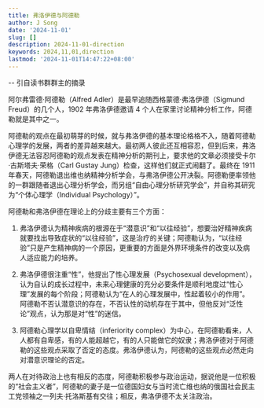 ```yaml
---
title: 弗洛伊德与阿德勒
author: J Song
date: '2024-11-01'
slug: []
description: 2024-11-01-direction
keywords: 2024,11,01,direction
lastmod: '2024-11-01T14:47:22+08:00'
---
```

 -- 引自读书群群主的摘录
 
 阿尔弗雷德·阿德勒（Alfred Adler）是最早追随西格蒙德·弗洛伊德（Sigmund Freud）的几个人，1902 年弗洛伊德邀请 4 个人在家里讨论精神分析工作，阿德勒就是其中之一。
 
 阿德勒的观点在最初萌芽的时候，就与弗洛伊德的基本理论格格不入，随着阿德勒心理学的发展，两者的差异越来越大。最初两人彼此还互相容忍，但到后来，弗洛伊德无法容忍阿德勒的观点发表在精神分析的期刊上，要求他的文章必须接受卡尔·古斯塔夫·荣格（Carl Gustay Jung）检查，这样他们就正式闹翻了。最终在 1911 年春天，阿德勒退出维也纳精神分析学会，与弗洛伊德公开决裂。阿德勒便率领他的一群跟随者退出心理分析学会，而另组“自由心理分析研究学会”，并自称其研究为“个体心理学（Individual Psychology）”。
 
 阿德勒和弗洛伊德在理论上的分歧主要有三个方面：
 
 1. 弗洛伊德认为精神疾病的根源在于“潜意识”和“以往经验”，想要治好精神疾病就要找出导致症状的“以往经验”，这是治疗的关键；阿德勒认为，“以往经验”只是产生精神病的一个原因，更重要的方面是外界环境条件的改变以及病人适应能力的培养。
 
 2. 弗洛伊德很注重“性”，他提出了性心理发展（Psychosexual development），认为自认的成长过程中，未来心理健康的充分必要条件是顺利地度过“性心理”发展的每个阶段；阿德勒认为“在人的心理发展中，性起着较小的作用”。阿德勒不否认潜意识的存在，不否认性的动机存在于其中，但他反对“泛性论”观点，认为那是对“性”的迷信。
 
 3. 阿德勒心理学以自卑情结（inferiority complex）为中心，在阿德勒看来，人人都有自卑感，有的人能超越它，有的人只能做它的奴隶；弗洛伊德对于阿德勒的这些观点采取了否定的态度。弗洛伊德认为，阿德勒的这些观点必然走向对潜意识理论的否定。
 
 两人在对待政治上也有相反的态度，阿德勒积极参与政治运动，据说他是一位积极的“社会主义者”，阿德勒的妻子是一位德国妇女与当时流亡维也纳的俄国社会民主工党领袖之一列夫·托洛斯基有交往；相反，弗洛伊德不太关注政治。

